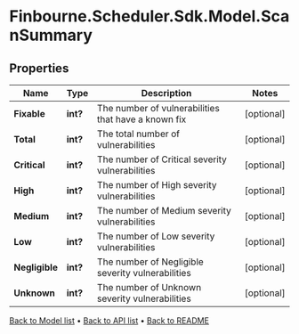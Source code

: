 # Finbourne.Scheduler.Sdk.Model.ScanSummary

## Properties

Name | Type | Description | Notes
------------ | ------------- | ------------- | -------------
**Fixable** | **int?** | The number of vulnerabilities that have a known fix | [optional] 
**Total** | **int?** | The total number of vulnerabilities | [optional] 
**Critical** | **int?** | The number of Critical severity vulnerabilities | [optional] 
**High** | **int?** | The number of High severity vulnerabilities | [optional] 
**Medium** | **int?** | The number of Medium severity vulnerabilities | [optional] 
**Low** | **int?** | The number of Low severity vulnerabilities | [optional] 
**Negligible** | **int?** | The number of Negligible severity vulnerabilities | [optional] 
**Unknown** | **int?** | The number of Unknown severity vulnerabilities | [optional] 

[Back to Model list](../README.md#documentation-for-models) &#8226; [Back to API list](../README.md#documentation-for-api-endpoints) &#8226; [Back to README](../README.md)

